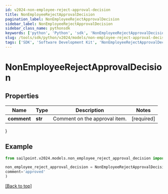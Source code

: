 ```yaml
---
id: v2024-non-employee-reject-approval-decision
title: NonEmployeeRejectApprovalDecision
pagination_label: NonEmployeeRejectApprovalDecision
sidebar_label: NonEmployeeRejectApprovalDecision
sidebar_class_name: pythonsdk
keywords: ['python', 'Python', 'sdk', 'NonEmployeeRejectApprovalDecision', 'V2024NonEmployeeRejectApprovalDecision'] 
slug: /tools/sdk/python/v2024/models/non-employee-reject-approval-decision
tags: ['SDK', 'Software Development Kit', 'NonEmployeeRejectApprovalDecision', 'V2024NonEmployeeRejectApprovalDecision']
---
```


# NonEmployeeRejectApprovalDecision


## Properties

Name | Type | Description | Notes
------------ | ------------- | ------------- | -------------
**comment** | **str** | Comment on the approval item. | [required]
}

## Example

```python
from sailpoint.v2024.models.non_employee_reject_approval_decision import NonEmployeeRejectApprovalDecision

non_employee_reject_approval_decision = NonEmployeeRejectApprovalDecision(
comment='approved'
)

```
[[Back to top]](#) 

